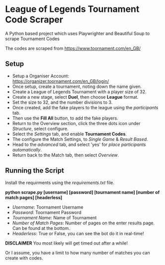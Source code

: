# League of Legends Tournament Code Scraper

A Python based project which uses Playwrighter and Beautiful Soup to scrape Tournament Codes

The codes are scraped from https://www.toornament.com/en_GB/

## Setup

* Setup a Organiser Account: https://organizer.toornament.com/en_GB/login/
* Once setup, create a tournament, noting down the name given.
* Create a League of Legends Tournament with a player size of 32.
* Create a new stage, select **Duel**, then choose **League** format.
* Set the size to 32, and the number divisions to 3.
* Once created, add the fake players to the league using the *participants* tab.
* Then use the **Fill All** button, to add the fake players.
* Return to the Overview section, click the three dots icon under *Structure*, select configure.
* Select the *Settings* tab, and enable **Tournament Codes**.
* The configure the Match Settings, to *Single Game* & *Result Based*.
* Head to the *advanced* tab, and select 'yes' for *place participants automatically*.
* Return back to the Match tab, then select *Overview*.


## Running the Script

Install the requirments using the *requirements.txt* file.

**python scrape.py [username] [password] [tournament name] [number of match pages] [headerless]**

* *Username*: Toornament Username
* *Password*: Toornament Password
* *Tournament Name*: Name of Tournament
* *Number of Match Pages*: Number of pages on the enter results page. Can be found at the bottom.
* *Headerless*: True or False, you can see the bot do it in real-time!

**DISCLAIMER** You most likely will get timed out after a while!

Or I assume, you have a limit to how many number of matches you can create with codes.







